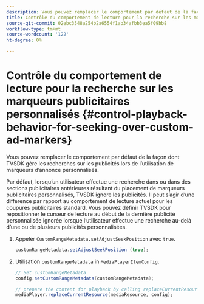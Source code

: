 ```yaml
---
description: Vous pouvez remplacer le comportement par défaut de la façon dont TVSDK gère les recherches sur les publicités lors de l’utilisation de marqueurs d’annonce personnalisés.
title: Contrôle du comportement de lecture pour la recherche sur les marqueurs publicitaires personnalisés
source-git-commit: 02ebc3548a254b2a6554f1ab34afbb3ea5f09bb8
workflow-type: tm+mt
source-wordcount: '122'
ht-degree: 0%

---
```


# Contrôle du comportement de lecture pour la recherche sur les marqueurs publicitaires personnalisés {#control-playback-behavior-for-seeking-over-custom-ad-markers}

Vous pouvez remplacer le comportement par défaut de la façon dont TVSDK gère les recherches sur les publicités lors de l’utilisation de marqueurs d’annonce personnalisés.

Par défaut, lorsqu’un utilisateur effectue une recherche dans ou dans des sections publicitaires antérieures résultant du placement de marqueurs publicitaires personnalisés, TVSDK ignore les publicités. Il peut s’agir d’une différence par rapport au comportement de lecture actuel pour les coupures publicitaires standard. Vous pouvez définir TVSDK pour repositionner le curseur de lecture au début de la dernière publicité personnalisée ignorée lorsque l’utilisateur effectue une recherche au-delà d’une ou de plusieurs publicités personnalisées.

1. Appeler `CustomRangeMetadata.setAdjustSeekPosition` avec `true`.

   ```java
   customRangeMetadata.setAdjustSeekPosition (true);
   ```

1. Utilisation `customRangeMetadata` in `MediaPlayerItemConfig`.

   ```java
   // Set customRangeMetadata 
   config.setCustomRangeMetadata(customRangeMetadata); 
   
   // prepare the content for playback by calling replaceCurrentResource 
   mediaPlayer.replaceCurrentResource(mediaResource, config); 
   ```
